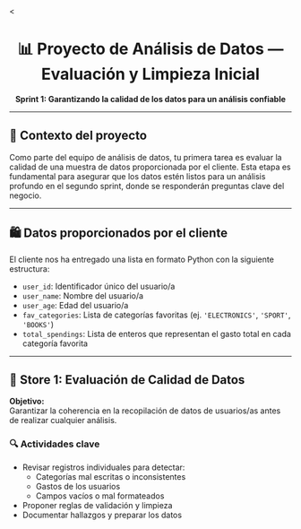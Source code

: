<<div align="center">

# 📊 Proyecto de Análisis de Datos — Evaluación y Limpieza Inicial

**Sprint 1: Garantizando la calidad de los datos para un análisis confiable**

</div>

---

## 🧠 Contexto del proyecto

Como parte del equipo de análisis de datos, tu primera tarea es evaluar la calidad de una muestra de datos proporcionada por el cliente. Esta etapa es fundamental para asegurar que los datos estén listos para un análisis profundo en el segundo sprint, donde se responderán preguntas clave del negocio.

---

## 🛍️ Datos proporcionados por el cliente

El cliente nos ha entregado una lista en formato Python con la siguiente estructura:

- `user_id`: Identificador único del usuario/a  
- `user_name`: Nombre del usuario/a  
- `user_age`: Edad del usuario/a  
- `fav_categories`: Lista de categorías favoritas (ej. `'ELECTRONICS'`, `'SPORT'`, `'BOOKS'`)  
- `total_spendings`: Lista de enteros que representan el gasto total en cada categoría favorita

---

## 🧪 Store 1: Evaluación de Calidad de Datos

**Objetivo:**  
Garantizar la coherencia en la recopilación de datos de usuarios/as antes de realizar cualquier análisis.

### 🔍 Actividades clave

- Revisar registros individuales para detectar:
  - Categorías mal escritas o inconsistentes
  - Gastos de los usuarios
  - Campos vacíos o mal formateados
- Proponer reglas de validación y limpieza
- Documentar hallazgos y preparar los datos

